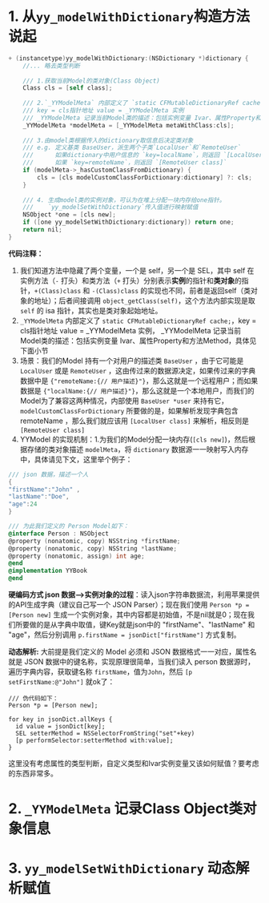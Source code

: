 # 1. 从`yy_modelWithDictionary`构造方法说起

```objective-c
+ (instancetype)yy_modelWithDictionary:(NSDictionary *)dictionary {
    //... 略去类型判断
    
    /// 1.获取当前Model的类对象(Class Object)
    Class cls = [self class];
    
    /// 2.`_YYModelMeta` 内部定义了 `static CFMutableDictionaryRef cache;`
    /// key = cls指针地址 value = _YYModelMeta 实例
    /// _YYModelMeta 记录当前Model类的描述：包括实例变量 Ivar、属性Property和方法Method
    _YYModelMeta *modelMeta = [_YYModelMeta metaWithClass:cls];
    
    /// 3.由model类根据传入的dictionary取信息后决定类对象
    /// e.g. 定义基类 BaseUser，派生两个子类`LocalUser`和`RemoteUser`
    ///      如果dictionary中用户信息的 `key=localName`，则返回 `[LocalUser class]`
    ///      如果 `key=remoteName`，则返回 `[RemoteUser class]`
    if (modelMeta->_hasCustomClassFromDictionary) {
        cls = [cls modelCustomClassForDictionary:dictionary] ?: cls;
    }
    
    /// 4. 生成model类的实例对象，可认为在堆上分配一块内存给one指针。
    ///    `yy_modelSetWithDictionary`传入值进行映射赋值
    NSObject *one = [cls new];
    if ([one yy_modelSetWithDictionary:dictionary]) return one;
    return nil;
}
```

**代码注释：**

1. 我们知道方法中隐藏了两个变量，一个是 self，另一个是 SEL，其中 self 在实例方法（`-` 打头）和类方法（`+` 打头）分别表示**实例**的指针和**类对象**的指针，`+(Class)class` 和 `-(Class)class` 的实现也不同，前者是返回self（类对象的地址）；后者间接调用 `object_getClass(self)`，这个方法内部实现是取 `self` 的 isa 指针，其实也是类对象起始地址。
2. `_YYModelMeta` 内部定义了 `static CFMutableDictionaryRef cache;`，key = cls指针地址 value = _YYModelMeta 实例， _YYModelMeta 记录当前Model类的描述：包括实例变量 Ivar、属性Property和方法Method，具体见下面小节
3. 场景：我们的Model 持有一个对用户的描述类 `BaseUser` ，由于它可能是 `LocalUser` 或是 `RemoteUser` ，这由传过来的数据源决定，如果传过来的字典数据中是 `{"remoteName:{// 用户描述}"}`，那么这就是一个远程用户；而如果数据是 `{"localName:{// 用户描述}"}`，那么这就是一个本地用户，而我们的Model为了兼容这两种情况，内部使用 `BaseUser *user` 来持有它，`modelCustomClassForDictionary` 所要做的是，如果解析发现字典包含 remoteName ，那么我们就应该用 `[LocalUser class]` 来解析，相反则是 `[RemoteUser class]`
4. YYModel 的实现机制：1.为我们的Model分配一块内存(`[cls new]`)，然后根据存储的类对象描述 `modelMeta`，将 `dictionary` 数据源一一映射写入内存中，具体请见下文，这里举个例子：

```objective-c
/// json 数据，描述一个人
{ 
"firstName":"John" , 
"lastName":"Doe",
"age":24
}

/// 为此我们定义的 Person Model如下：
@interface Person : NSObject
@property (nonatomic, copy) NSString *firstName;
@property (nonatomic, copy) NSString *lastName;
@property (nonatomic, assign) int age;
@end
@implementation YYBook
@end
```
**硬编码方式 json 数据-->实例对象的过程**：读入json字符串数据流，利用苹果提供的API生成字典（建议自己写一个 JSON Parser）；现在我们使用 `Person *p = [Person new]` 生成一个实例对象，其中内容都是初始值，不是nil就是0；现在我们所要做的是从字典中取值，键Key就是json中的 "firstName"、"lastName" 和 "age"，然后分别调用 `p.firstName = jsonDict["firstName"]` 方式复制。

**动态解析:** 大前提是我们定义的 Model 必须和 JSON 数据格式一一对应，属性名就是 JSON 数据中的键名称，实现原理很简单，当我们读入 person 数据源时，遍历字典内容，获取键名称 `firstName`，值为`John`，然后 `[p setFirstName:@"John"]` 就ok了：

```
/// 伪代码如下：
Person *p = [Person new];

for key in jsonDict.allKeys {
  id value = jsonDict[key];
  SEL setterMethod = NSSelectorFromString("set"+key)
  [p performSelector:setterMethod with:value];
}
```
这里没有考虑属性的类型判断，自定义类型和Ivar实例变量又该如何赋值？要考虑的东西非常多。

# 2. `_YYModelMeta` 记录Class Object类对象信息

# 3. `yy_modelSetWithDictionary` 动态解析赋值



